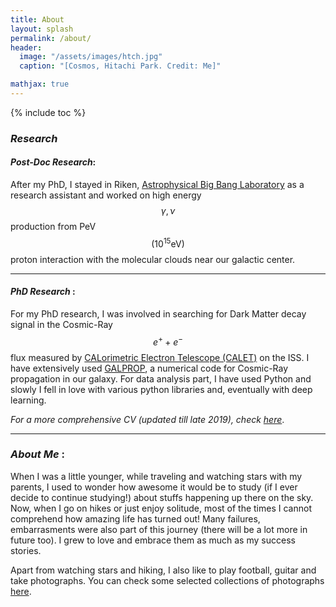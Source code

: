 ```yaml
---
title: About
layout: splash
permalink: /about/
header:
  image: "/assets/images/htch.jpg"
  caption: "[Cosmos, Hitachi Park. Credit: Me]"

mathjax: true
---
```


{% include toc %}



### _Research_

#### _Post-Doc Research_: 

<!--- Currently I'm looking for possible Dark Matter annihilation/decay signal in $$ \gamma $$-ray data, measured by [Cherenkov Telescope Array](https://www.cta-observatory.org/), using Deep Learning. -->

 After my PhD, I stayed in Riken, [Astrophysical Big Bang Laboratory](http://nagataki-lab.riken.jp/index_en.html) as a research assistant and worked on high energy $$\gamma, \nu$$ production from PeV $$\left( 10^{15} \text{eV} \right)$$ proton interaction with the molecular clouds near our galactic center. 

**********************************************************

#### _PhD Research_ :

 For my PhD research, I was involved in searching for Dark Matter decay signal in the Cosmic-Ray $$e^+ + e^-$$ flux measured by [CALorimetric Electron Telescope (CALET)](https://www.nasa.gov/mission_pages/station/research/experiments/explorer/Investigation.html?#id=1027) on the ISS. I have extensively used [GALPROP](https://galprop.stanford.edu/), a numerical code for Cosmic-Ray propagation in our galaxy. For data analysis part, I have used Python and slowly I fell in love with various python libraries and, eventually with deep learning.   


_For a more comprehensive CV (updated till late 2019), check [here](/assets/images/Updated_Resume_ML.pdf)_.  

**********************************************************

### _About Me_ :

 When I was a little younger, while traveling and watching stars with my parents, I used to wonder how awesome it would be to study  (if I ever decide to continue studying!) about stuffs happening up there on the sky. Now, when I go on hikes or just enjoy solitude, most of the times I cannot comprehend how amazing life has turned out! Many failures, embarrasments were also part of this journey (there will be a lot more in future too). I grew to love and embrace them as much as my success stories. <br>

Apart from watching stars and hiking, I also like to play football, guitar and take photographs. You can check some selected collections of photographs [here](https://flickr.com/photos/suvob).  
 
